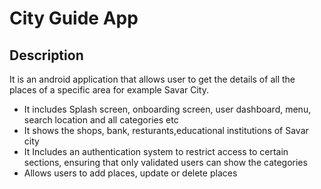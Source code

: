 # City Guide App

## Description
It is an android application that allows user to get the details of all the places of a specific area for example Savar City.
- It includes Splash screen, onboarding screen, user dashboard, menu, search location and all categories etc
- It shows the shops, bank, resturants,educational institutions of Savar city
- It Includes an authentication system to restrict access to certain sections, ensuring that only validated users can show the categories
- Allows users to add places, update or delete places
  

